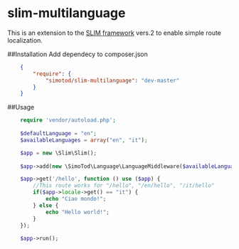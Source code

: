 # slim-multilanguage

This is an extension to the [SLIM framework](https://github.com/codeguy/Slim) vers.2 to enable simple route localization.

##Installation
Add dependecy to composer.json

```json
    {
        "require": {
            "simotod/slim-multilanguage": "dev-master"
        }
    }

```

##Usage
```php
    require 'vendor/autoload.php';
	
	$defaultLanguage = "en";
	$availableLanguages = array("en", "it");

    $app = new \Slim\Slim();	
	
	$app->add(new \SimoTod\Language\LanguageMiddleware($availableLanguages, $defaultLanguage));

	$app->get('/hello', function () use ($app) {
		//This route works for "/hello", "/en/hello", "/it/hello"
		if($app->locale->get() == "it") {
			echo "Ciao mondo!";
		} else {
			echo "Hello world!";
		}
	});
	
	$app->run();
	
```
